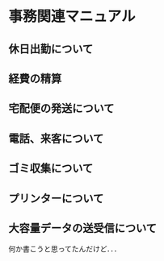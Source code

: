 # 事務関連マニュアル
## 休日出勤について
## 経費の精算
## 宅配便の発送について
## 電話、来客について
## ゴミ収集について
## プリンターについて
## 大容量データの送受信について

何か書こうと思ってたんだけど．．．